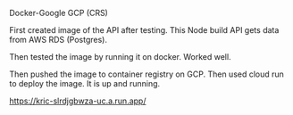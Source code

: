 Docker-Google GCP (CRS)

First created image of the API after testing.
This Node build API gets data from AWS RDS (Postgres).

Then tested the image by running it on docker. Worked well.

Then pushed the image to container registry on GCP. Then used cloud run to deploy the image.
It is up and running.

https://kric-slrdjgbwza-uc.a.run.app/
